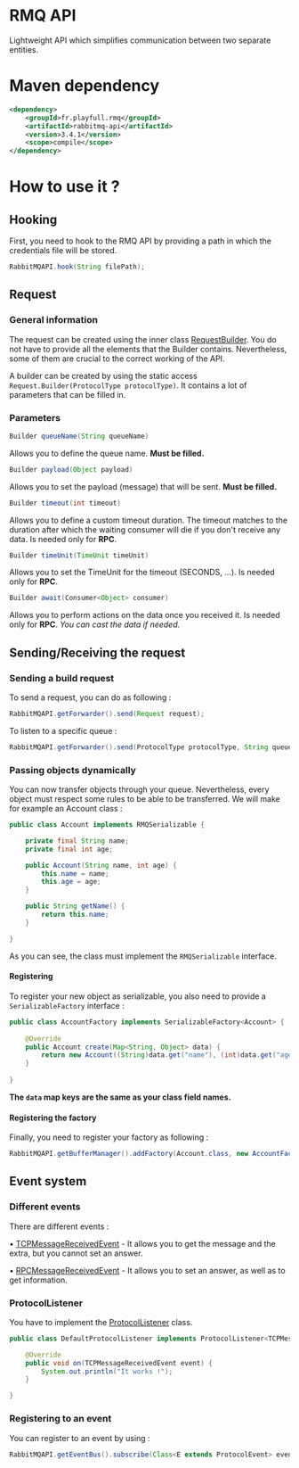 # RMQ API
Lightweight API which simplifies communication between two separate entities.

# Maven dependency
```xml
<dependency>
    <groupId>fr.playfull.rmq</groupId>
    <artifactId>rabbitmq-api</artifactId>
    <version>3.4.1</version>
    <scope>compile</scope>
</dependency>
```

# How to use it ?

## Hooking
First, you need to hook to the RMQ API by providing a path in which the credentials file will be stored.
```java
RabbitMQAPI.hook(String filePath);
```

## Request

### General information
The request can be created using the inner class [RequestBuilder](src/main/java/fr/playfull/rmq/query/Request.java).
You do not have to provide all the elements that the Builder contains. Nevertheless, some of them are crucial to the correct working of the API.

A builder can be created by using the static access `Request.Builder(ProtocolType protocolType)`. It contains a lot of parameters that can be filled in.

### Parameters

```java
Builder queueName(String queueName)
```
Allows you to define the queue name. **Must be filled.**

```java
Builder payload(Object payload)
```
Allows you to set the payload (message) that will be sent. **Must be filled.**

```java
Builder timeout(int timeout)
```
Allows you to define a custom timeout duration. The timeout matches to the duration after which the waiting consumer will die if you don't receive any data. Is needed only for **RPC**.

```java
Builder timeUnit(TimeUnit timeUnit)
```
Allows you to set the TimeUnit for the timeout (SECONDS, ...). Is needed only for **RPC**.

```java
Builder await(Consumer<Object> consumer)
```
Allows you to perform actions on the data once you received it. Is needed only for **RPC**. 
*You can cast the data if needed.*


## Sending/Receiving the request

### Sending a build request
To send a request, you can do as following :
```java
RabbitMQAPI.getForwarder().send(Request request);
```


To listen to a specific queue :
```java
RabbitMQAPI.getForwarder().send(ProtocolType protocolType, String queueName);
```


### Passing objects dynamically
You can now transfer objects through your queue. Nevertheless, every object must respect some rules to be able 
to be transferred. We will make for example an Account class :

```java
public class Account implements RMQSerializable {

    private final String name;
    private final int age;

    public Account(String name, int age) {
        this.name = name;
        this.age = age;
    }

    public String getName() {
        return this.name;
    }

}
```
As you can see, the class must implement the `RMQSerializable` interface.

#### Registering
To register your new object as serializable, you also need to provide a `SerializableFactory`
interface :

```java
public class AccountFactory implements SerializableFactory<Account> {
    
    @Override
    public Account create(Map<String, Object> data) {
        return new Account((String)data.get("name"), (int)data.get("age"));
    }
    
}
```
**The `data` map keys are the same as your class field names.**

#### Registering the factory
Finally, you need to register your factory as following :
```java
RabbitMQAPI.getBufferManager().addFactory(Account.class, new AccountFactory());
```

## Event system

### Different events
There are different events :

 • [TCPMessageReceivedEvent](src/main/java/fr/playfull/rmq/event/protocol/TCPMessageReceivedEvent.java) - It allows you to get the message and the extra, but you cannot set an answer.

 • [RPCMessageReceivedEvent](src/main/java/fr/playfull/rmq/event/protocol/RPCMessageReceivedEvent.java) - It allows you to set an answer, as well as to get information.

### ProtocolListener
You have to implement the [ProtocolListener](src/main/java/fr/playfull/rmq/event/protocol/ProtocolListener.java) class.
```java
public class DefaultProtocolListener implements ProtocolListener<TCPMessageReceivedEvent> {

    @Override
    public void on(TCPMessageReceivedEvent event) {
        System.out.println("It works !");
    }

}
```

### Registering to an event
You can register to an event by using : 
```java
RabbitMQAPI.getEventBus().subscribe(Class<E extends ProtocolEvent> eventClass, ProtocolListener<E extends ProtocolEvent> protocolListener);
```
